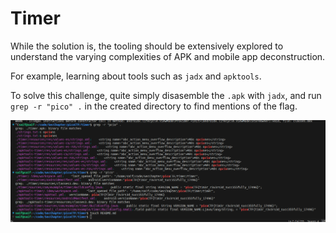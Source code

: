 # Timer

While the solution is, the tooling should be extensively explored to understand the varying complexities of APK and mobile app deconstruction.

For example, learning about tools such as `jadx` and `apktools`.

To solve this challenge, quite simply disasemble the `.apk` with `jadx`, and run `grep -r "pico" .` in the created directory to find mentions of the flag.

![timer](image.png)
